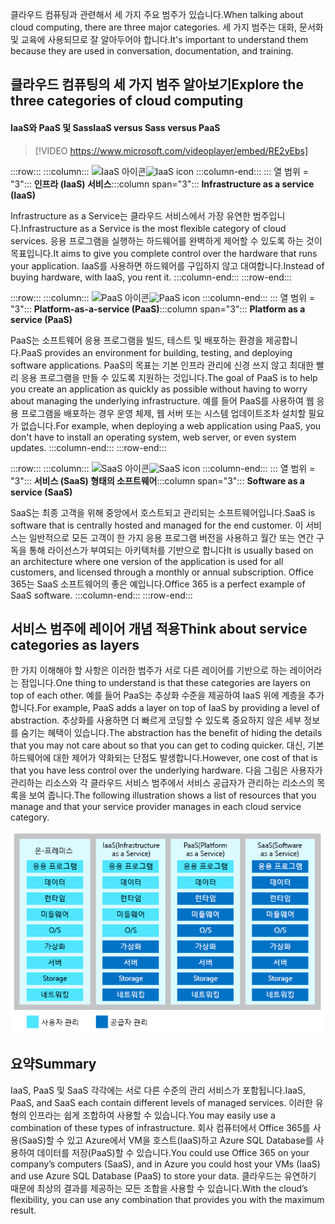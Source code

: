 <span data-ttu-id="96a3d-101">클라우드 컴퓨팅과 관련해서 세 가지 주요 범주가 있습니다.</span><span class="sxs-lookup"><span data-stu-id="96a3d-101">When talking about cloud computing, there are three major categories.</span></span> <span data-ttu-id="96a3d-102">세 가지 범주는 대화, 문서화 및 교육에 사용되므로 잘 알아두어야 합니다.</span><span class="sxs-lookup"><span data-stu-id="96a3d-102">It's important to understand them because they are used in conversation, documentation, and training.</span></span>

## <a name="explore-the-three-categories-of-cloud-computing"></a><span data-ttu-id="96a3d-103">클라우드 컴퓨팅의 세 가지 범주 알아보기</span><span class="sxs-lookup"><span data-stu-id="96a3d-103">Explore the three categories of cloud computing</span></span>

#### <a name="iaas-versus-sass-versus-paas"></a><span data-ttu-id="96a3d-104">IaaS와 PaaS 및 Sass</span><span class="sxs-lookup"><span data-stu-id="96a3d-104">IaaS versus Sass versus PaaS</span></span>

> [!VIDEO https://www.microsoft.com/videoplayer/embed/RE2yEbs]

:::row:::
  :::column:::
    <span data-ttu-id="96a3d-105">![IaaS 아이콘](../media/5-iaas.png)</span><span class="sxs-lookup"><span data-stu-id="96a3d-105">![IaaS icon](../media/5-iaas.png)</span></span>
  :::column-end:::
  <span data-ttu-id="96a3d-106">::: 열 범위 = "3"::: **인프라 (IaaS) 서비스**</span><span class="sxs-lookup"><span data-stu-id="96a3d-106">:::column span="3"::: **Infrastructure as a service (IaaS)**</span></span>

<span data-ttu-id="96a3d-107">Infrastructure as a Service는 클라우드 서비스에서 가장 유연한 범주입니다.</span><span class="sxs-lookup"><span data-stu-id="96a3d-107">Infrastructure as a Service is the most flexible category of cloud services.</span></span> <span data-ttu-id="96a3d-108">응용 프로그램을 실행하는 하드웨어를 완벽하게 제어할 수 있도록 하는 것이 목표입니다.</span><span class="sxs-lookup"><span data-stu-id="96a3d-108">It aims to give you complete control over the hardware that runs your application.</span></span> <span data-ttu-id="96a3d-109">IaaS를 사용하면 하드웨어를 구입하지 않고 대여합니다.</span><span class="sxs-lookup"><span data-stu-id="96a3d-109">Instead of buying hardware, with IaaS, you rent it.</span></span>
  :::column-end:::
:::row-end:::

:::row:::
  :::column:::
    <span data-ttu-id="96a3d-110">![PaaS 아이콘](../media/5-paas.png)</span><span class="sxs-lookup"><span data-stu-id="96a3d-110">![PaaS icon](../media/5-paas.png)</span></span>
  :::column-end:::
  <span data-ttu-id="96a3d-111">::: 열 범위 = "3"::: **Platform-as-a-service (PaaS)**</span><span class="sxs-lookup"><span data-stu-id="96a3d-111">:::column span="3"::: **Platform as a service (PaaS)**</span></span>

<span data-ttu-id="96a3d-112">PaaS는 소프트웨어 응용 프로그램을 빌드, 테스트 및 배포하는 환경을 제공합니다.</span><span class="sxs-lookup"><span data-stu-id="96a3d-112">PaaS provides an environment for building, testing, and deploying software applications.</span></span> <span data-ttu-id="96a3d-113">PaaS의 목표는 기본 인프라 관리에 신경 쓰지 않고 최대한 빨리 응용 프로그램을 만들 수 있도록 지원하는 것입니다.</span><span class="sxs-lookup"><span data-stu-id="96a3d-113">The goal of PaaS is to help you create an application as quickly as possible without having to worry about managing the underlying infrastructure.</span></span> <span data-ttu-id="96a3d-114">예를 들어 PaaS를 사용하여 웹 응용 프로그램을 배포하는 경우 운영 체제, 웹 서버 또는 시스템 업데이트조차 설치할 필요가 없습니다.</span><span class="sxs-lookup"><span data-stu-id="96a3d-114">For example, when deploying a web application using PaaS, you don't have to install an operating system, web server, or even system updates.</span></span>
  :::column-end:::
:::row-end:::

:::row:::
  :::column:::
    <span data-ttu-id="96a3d-115">![SaaS 아이콘](../media/5-saas.png)</span><span class="sxs-lookup"><span data-stu-id="96a3d-115">![SaaS icon](../media/5-saas.png)</span></span>
  :::column-end:::
  <span data-ttu-id="96a3d-116">::: 열 범위 = "3"::: **서비스 (SaaS) 형태의 소프트웨어**</span><span class="sxs-lookup"><span data-stu-id="96a3d-116">:::column span="3"::: **Software as a service (SaaS)**</span></span>

<span data-ttu-id="96a3d-117">SaaS는 최종 고객을 위해 중앙에서 호스트되고 관리되는 소프트웨어입니다.</span><span class="sxs-lookup"><span data-stu-id="96a3d-117">SaaS is software that is centrally hosted and managed for the end customer.</span></span> <span data-ttu-id="96a3d-118">이 서비스는 일반적으로 모든 고객이 한 가지 응용 프로그램 버전을 사용하고 월간 또는 연간 구독을 통해 라이선스가 부여되는 아키텍처를 기반으로 합니다</span><span class="sxs-lookup"><span data-stu-id="96a3d-118">It is usually based on an architecture where one version of the application is used for all customers, and licensed through a monthly or annual subscription.</span></span> <span data-ttu-id="96a3d-119">Office 365는 SaaS 소프트웨어의 좋은 예입니다.</span><span class="sxs-lookup"><span data-stu-id="96a3d-119">Office 365 is a perfect example of SaaS software.</span></span>
  :::column-end:::
:::row-end:::

## <a name="think-about-service-categories-as-layers"></a><span data-ttu-id="96a3d-120">서비스 범주에 레이어 개념 적용</span><span class="sxs-lookup"><span data-stu-id="96a3d-120">Think about service categories as layers</span></span>

<span data-ttu-id="96a3d-121">한 가지 이해해야 할 사항은 이러한 범주가 서로 다른 레이어를 기반으로 하는 레이어라는 점입니다.</span><span class="sxs-lookup"><span data-stu-id="96a3d-121">One thing to understand is that these categories are layers on top of each other.</span></span> <span data-ttu-id="96a3d-122">예를 들어 PaaS는 추상화 수준을 제공하여 IaaS 위에 계층을 추가합니다.</span><span class="sxs-lookup"><span data-stu-id="96a3d-122">For example, PaaS adds a layer on top of IaaS by providing a level of abstraction.</span></span> <span data-ttu-id="96a3d-123">추상화를 사용하면 더 빠르게 코딩할 수 있도록 중요하지 않은 세부 정보를 숨기는 혜택이 있습니다.</span><span class="sxs-lookup"><span data-stu-id="96a3d-123">The abstraction has the benefit of hiding the details that you may not care about so that you can get to coding quicker.</span></span> <span data-ttu-id="96a3d-124">대신, 기본 하드웨어에 대한 제어가 약화되는 단점도 발생합니다.</span><span class="sxs-lookup"><span data-stu-id="96a3d-124">However, one cost of that is that you have less control over the underlying hardware.</span></span> <span data-ttu-id="96a3d-125">다음 그림은 사용자가 관리하는 리소스와 각 클라우드 서비스 범주에서 서비스 공급자가 관리하는 리소스의 목록을 보여 줍니다.</span><span class="sxs-lookup"><span data-stu-id="96a3d-125">The following illustration shows a list of resources that you manage and that your service provider manages in each cloud service category.</span></span>

![각 클라우드 서비스 범주의 추상화 수준을 보여주는 그림입니다.](../media/5-layer-diagram.png)

## <a name="summary"></a><span data-ttu-id="96a3d-127">요약</span><span class="sxs-lookup"><span data-stu-id="96a3d-127">Summary</span></span>

<span data-ttu-id="96a3d-128">IaaS, PaaS 및 SaaS 각각에는 서로 다른 수준의 관리 서비스가 포함됩니다.</span><span class="sxs-lookup"><span data-stu-id="96a3d-128">IaaS, PaaS, and SaaS each contain different levels of managed services.</span></span> <span data-ttu-id="96a3d-129">이러한 유형의 인프라는 쉽게 조합하여 사용할 수 있습니다.</span><span class="sxs-lookup"><span data-stu-id="96a3d-129">You may easily use a combination of these types of infrastructure.</span></span> <span data-ttu-id="96a3d-130">회사 컴퓨터에서 Office 365를 사용(SaaS)할 수 있고 Azure에서 VM을 호스트(IaaS)하고 Azure SQL Database를 사용하여 데이터를 저장(PaaS)할 수 있습니다.</span><span class="sxs-lookup"><span data-stu-id="96a3d-130">You could use Office 365 on your company’s computers (SaaS), and in Azure you could host your VMs (IaaS) and use Azure SQL Database (PaaS) to store your data.</span></span> <span data-ttu-id="96a3d-131">클라우드는 유연하기 때문에 최상의 결과를 제공하는 모든 조합을 사용할 수 있습니다.</span><span class="sxs-lookup"><span data-stu-id="96a3d-131">With the cloud’s flexibility, you can use any combination that provides you with the maximum result.</span></span>

